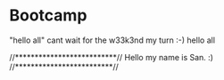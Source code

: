 # Bootcamp
"hello all"
cant wait for the w33k3nd
my turn :-)
hello all

//**************************//
Hello my name is San. :)
//*************************//
